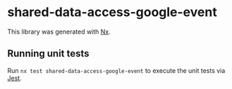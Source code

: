 # shared-data-access-google-event

This library was generated with [Nx](https://nx.dev).

## Running unit tests

Run `nx test shared-data-access-google-event` to execute the unit tests via [Jest](https://jestjs.io).
